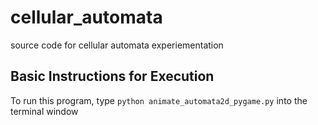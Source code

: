 # cellular_automata
source code for cellular automata experiementation

## Basic Instructions for Execution
To run this program, type ```python animate_automata2d_pygame.py``` into the terminal window

